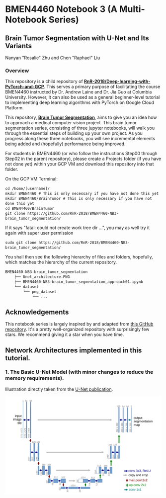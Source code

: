 # BMEN4460 Notebook 3 (A Multi-Notebook Series)
## Brain Tumor Segmentation with U-Net and Its Variants
Nanyan "Rosalie" Zhu and Chen "Raphael" Liu

### Overview
This repository is a child repository of [**RnR-2018/Deep-learning-with-PyTorch-and-GCP**](https://github.com/RnR-2018/Deep-learning-with-PyTorch-and-GCP). This serves a primary purpose of facilitating the course BMEN4460 instructed by Dr. Andrew Laine and Dr. Jia Guo at Columbia University. However, it can also be used as a general beginner-level tutorial to implementing deep learning algorithms with PyTorch on Google Cloud Platform.

This repository, [**Brain Tumor Segmentation**](https://https://github.com/RnR-2018/BMEN4460-NB3-brain_tumor_segmentation), aims to give you an idea how to approach a medical computer vision project. This brain tumor segmentation series, consisting of three jupyter notebooks, will walk you through the essential steps of building up your own project. As you progress along these three notebooks, you will see incremental elements being added and (hopefully) performance being improved.

For students in BMEN4460 (or who follow the instructions Step00 through Step02 in the parent repository), please create a Projects folder (if you have not done yet) within your GCP VM and download this repository into that folder.

On the GCP VM Terminal:
```
cd /home/[username]/
mkdir BMEN4460 # This is only necessary if you have not done this yet
mkdir BMEN4460/BrainTumor # This is only necessary if you have not done this yet
cd BMEN4460/BrainTumor
git clone https://github.com/RnR-2018/BMEN4460-NB3-brain_tumor_segmentation/
```

If it says "fatal: could not create work tree dir ...", you may as well try it again with super user permission
```
sudo git clone https://github.com/RnR-2018/BMEN4460-NB3-brain_tumor_segmentation/
```

You shall then see the following hierarchy of files and folders, hopefully, which matches the hierarchy of the current repository.

```
BMEN4460-NB3-brain_tumor_segmentation
    ├── Unet_architecture.PNG
    ├── BMEN4460-NB3-brain_tumor_segmentation_approach01.ipynb
    └── dataset
        └── png_dataset
            └── ...
```

## Acknowledgements
This notebook series is largely inspired by and adapted from [this GitHub repository](https://github.com/sdsubhajitdas/Brain-Tumor-Segmentation). It's a pretty well-organized repository with surprisingly few stars. We recommend giving it a star when you have time.

## Network Architectures implemented in this tutorial.

### 1. The Basic U-Net Model (with minor changes to reduce the memory requirements).
Illustration directly taken from the [U-Net publication](https://arxiv.org/abs/1505.04597).

<img src="Unet_architecture.PNG" width="1000px">
